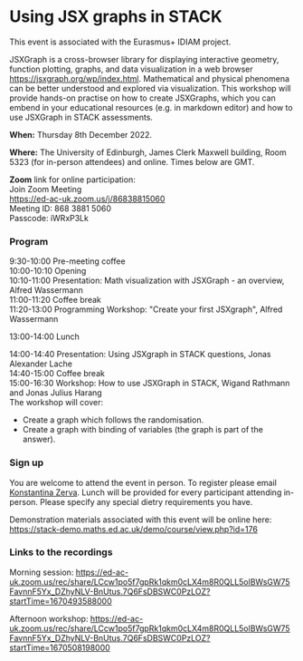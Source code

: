 # Using JSX graphs in STACK

This event is associated with the Eurasmus+ IDIAM project.

JSXGraph is a cross-browser library for displaying interactive geometry, function plotting, graphs, and data visualization in a web browser <https://jsxgraph.org/wp/index.html>. Mathematical and physical phenomena can be better understood and explored via visualization. This workshop will provide hands-on practise on how to create JSXGraphs, which you can embend in your educational resources (e.g. in markdown editor) and how to use JSXGraph in STACK assessments. 

**When:** Thursday 8th December 2022.

**Where:** The University of Edinburgh, James Clerk Maxwell building, Room 5323 (for in-person attendees) and online.  Times below are GMT.

**Zoom** link for online participation:<br/>
Join Zoom Meeting<br/>
<https://ed-ac-uk.zoom.us/j/86838815060> <br/>
Meeting ID: 868 3881 5060 <br/>
Passcode: iWRxP3Lk <br/>


### Program 

9:30-10:00 Pre-meeting coffee<br/>
10:00-10:10 Opening<br/>
10:10-11:00 Presentation: Math visualization with JSXGraph - an overview, Alfred Wassermann<br/>
11:00-11:20 Coffee break<br/>
11:20-13:00 Programming Workshop: "Create your first JSXgraph", Alfred Wassermann<br/>
           
13:00-14:00 Lunch

14:00-14:40 Presentation: Using JSXgraph in STACK questions, Jonas Alexander Lache<br/>
14:40-15:00 Coffee break<br/>
15:00-16:30 Workshop: How to use JSXGraph in STACK, Wigand Rathmann and Jonas Julius Harang<br/>
The workshop will cover:<br/>
- Create a graph which follows the randomisation.<br/>
- Create a graph with binding of variables (the graph is part of the answer).

### Sign up

You are welcome to attend the event in person.  To register please email <a href="mailto:K.Zerva@ed.ac.uk">Konstantina Zerva</a>.  Lunch will be provided for every participant attending in-person.  Please specify any special dietry requirements you have.

Demonstration materials associated with this event will be online here:  <https://stack-demo.maths.ed.ac.uk/demo/course/view.php?id=176>

### Links to the recordings 
Morning session:  <https://ed-ac-uk.zoom.us/rec/share/LCcw1po5f7gpRk1qkm0cLX4m8R0QLL5olBWsGW75FavnnF5Yx_DZhyNLV-BnUtus.7Q6FsDBSWC0PzLOZ?startTime=1670493588000>

Afternoon workshop: <https://ed-ac-uk.zoom.us/rec/share/LCcw1po5f7gpRk1qkm0cLX4m8R0QLL5olBWsGW75FavnnF5Yx_DZhyNLV-BnUtus.7Q6FsDBSWC0PzLOZ?startTime=1670508198000>
